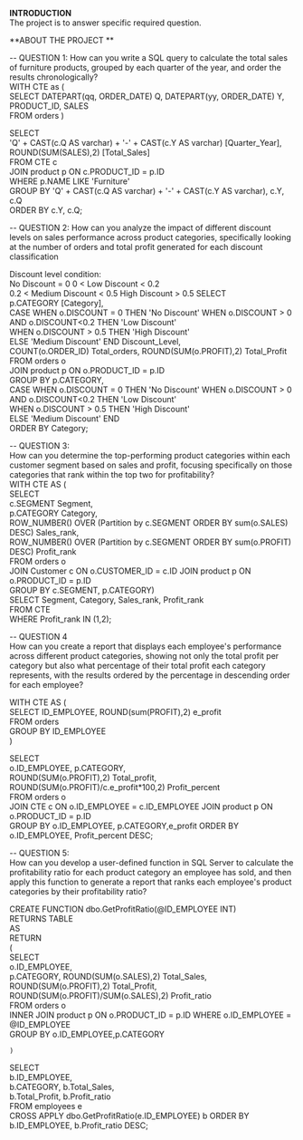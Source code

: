 **INTRODUCTION**  
The project is to answer specific required question.

**ABOUT THE PROJECT  ** 
	
-- QUESTION 1:
How can you write a SQL query to calculate the total sales of furniture products,
grouped by each quarter of the year, and order the results chronologically? 	
WITH CTE as (	
	SELECT DATEPART(qq, ORDER_DATE) Q, DATEPART(yy, ORDER_DATE) Y, PRODUCT_ID, SALES	
	FROM orders	
)	

SELECT 	
		'Q' + CAST(c.Q AS varchar) + '-' + CAST(c.Y AS varchar) [Quarter_Year],	
		ROUND(SUM(SALES),2) [Total_Sales]	
FROM CTE c	
JOIN product p ON c.PRODUCT_ID = p.ID	
WHERE p.NAME LIKE 'Furniture'	
GROUP BY 'Q' + CAST(c.Q AS varchar) + '-' + CAST(c.Y AS varchar), c.Y, c.Q	
ORDER BY c.Y, c.Q;	
	
-- QUESTION 2:
How can you analyze the impact of different discount levels on sales performance across product categories, 
specifically looking at the number of orders and total profit generated for each discount classification	

Discount level condition:	
No Discount = 0	
0 < Low Discount < 0.2	
0.2 < Medium Discount < 0.5	
High Discount > 0.5	
SELECT 	
	p.CATEGORY [Category], 	
	CASE WHEN o.DISCOUNT = 0 THEN 'No Discount'	
		WHEN o.DISCOUNT > 0 AND o.DISCOUNT<0.2 THEN 'Low Discount'	
		WHEN o.DISCOUNT > 0.5 THEN 'High Discount'	
		ELSE 'Medium Discount' END Discount_Level,	
	COUNT(o.ORDER_ID) Total_orders,	
	ROUND(SUM(o.PROFIT),2) Total_Profit	
FROM orders o	
JOIN product p ON o.PRODUCT_ID = p.ID	
GROUP BY p.CATEGORY,	
	CASE WHEN o.DISCOUNT = 0 THEN 'No Discount'	
		WHEN o.DISCOUNT > 0 AND o.DISCOUNT<0.2 THEN 'Low Discount'	
		WHEN o.DISCOUNT > 0.5 THEN 'High Discount'	
		ELSE 'Medium Discount' END	
ORDER BY Category;	
	
-- QUESTION 3:	
How can you determine the top-performing product categories within each customer segment based on sales and profit, 
focusing specifically on those categories that rank within the top two for profitability?	 
WITH CTE AS (	
	SELECT 	
		c.SEGMENT Segment, 	
		p.CATEGORY Category,	
		ROW_NUMBER() OVER (Partition by c.SEGMENT ORDER BY sum(o.SALES) DESC) Sales_rank,	
		ROW_NUMBER() OVER (Partition by c.SEGMENT ORDER BY sum(o.PROFIT) DESC) Profit_rank	
	FROM orders o	
	JOIN Customer c ON o.CUSTOMER_ID = c.ID	
	JOIN product p ON o.PRODUCT_ID = p.ID	
	GROUP BY c.SEGMENT, p.CATEGORY) 	
SELECT Segment, Category, Sales_rank, Profit_rank	
FROM CTE	
WHERE Profit_rank IN (1,2);	
	
-- QUESTION 4	
How can you create a report that displays each employee's performance across different product categories, 
showing not only the total profit per category but also what percentage of 
their total profit each category represents, with the results ordered by the 
percentage in descending order for each employee?	

WITH CTE AS (	
	SELECT ID_EMPLOYEE, ROUND(sum(PROFIT),2) e_profit	
	FROM orders 	
	GROUP BY ID_EMPLOYEE	
	)	

SELECT 	
	o.ID_EMPLOYEE, p.CATEGORY,	
	ROUND(SUM(o.PROFIT),2) Total_profit,	
	ROUND(SUM(o.PROFIT)/c.e_profit*100,2) Profit_percent	
FROM orders o	
JOIN CTE c ON o.ID_EMPLOYEE = c.ID_EMPLOYEE	
JOIN product p ON o.PRODUCT_ID = p.ID	
GROUP BY o.ID_EMPLOYEE, p.CATEGORY,e_profit	
ORDER BY o.ID_EMPLOYEE, Profit_percent DESC;	
	

-- QUESTION 5:	
How can you develop a user-defined function in SQL Server 
to calculate the profitability ratio for each product category an employee has sold, 
and then apply this function to generate a report that 
ranks each employee's product categories by their profitability ratio?	

CREATE FUNCTION dbo.GetProfitRatio(@ID_EMPLOYEE INT)	
RETURNS TABLE	
AS	
RETURN	
	(	
    SELECT	
		o.ID_EMPLOYEE,	
		p.CATEGORY,	
		ROUND(SUM(o.SALES),2) Total_Sales,	
		ROUND(SUM(o.PROFIT),2) Total_Profit,	
		ROUND(SUM(o.PROFIT)/SUM(o.SALES),2) Profit_ratio	
    FROM orders o	
	INNER JOIN product p ON o.PRODUCT_ID = p.ID	
    WHERE o.ID_EMPLOYEE = @ID_EMPLOYEE 	
	GROUP BY o.ID_EMPLOYEE,p.CATEGORY	
	
	)	

SELECT 	
	b.ID_EMPLOYEE,	
	b.CATEGORY,	
	b.Total_Sales,	
	b.Total_Profit,	
	b.Profit_ratio	
FROM employees e	
CROSS APPLY dbo.GetProfitRatio(e.ID_EMPLOYEE) b	
ORDER BY b.ID_EMPLOYEE, b.Profit_ratio DESC;	


